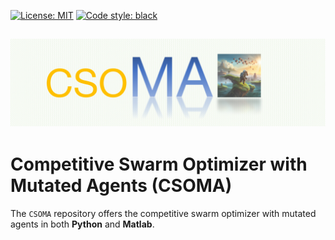 [![License: MIT](https://img.shields.io/badge/license-MIT-blue.svg )](https://github.com/ElvisCuiHan/CSOMA/blob/main/LICENSE.md)
[![Code style: black](https://img.shields.io/badge/code%20style-black-000000.svg)](https://github.com/ambv/black)

![CSOMA Logo](https://github.com/ElvisCuiHan/CSOMA/blob/main/csoma-main.png?width="300")
---

# Competitive Swarm Optimizer with Mutated Agents (CSOMA)
The `CSOMA` repository offers the competitive swarm optimizer with mutated agents in both **Python** and **Matlab**.

